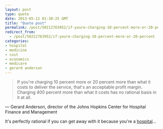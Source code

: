 ```yaml
---
layout: post
type: quote
date: 2013-05-12 01:30:25 GMT
title: "Quote post"
permalink: /post/50212763952/if-youre-charging-10-percent-more-or-20-percent
redirect_from: 
  - /post/50212763952/if-youre-charging-10-percent-more-or-20-percent
categories:
- hospital
- medicine
- cost
- economics
- medicare
- gerard anderson
---
```

<blockquote>If you're charging 10 percent more or 20 percent more than what it costs to deliver the service, that's an acceptable profit margin. Charging 400 percent more than what it costs has no rational basis in it at all.</blockquote>

 — Gerard Anderson, director of the Johns Hopkins Center for Hospital Finance and Management
 
<p>It's perfectly rational if you can get away with it because you're a <a href="http://www.nytimes.com/2013/05/08/business/hospital-billing-varies-wildly-us-data-shows.html?pagewanted=all">hospital</a>...</p>